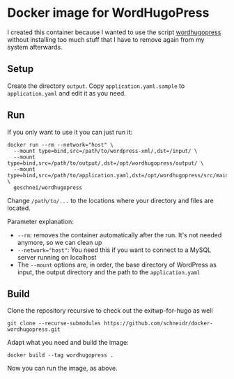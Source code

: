 # Docker image for WordHugoPress

I created this container because I wanted to use the script [wordhugopress](https://github.com/nantipov/wordhugopress/) without installing too much stuff that I have to remove again from my system afterwards.

## Setup

Create the directory `output`. Copy `application.yaml.sample` to `application.yaml` and edit it as you need.



## Run

If you only want to use it you can just run it:

    docker run --rm --network="host" \
      --mount type=bind,src=/path/to/wordpress-xml/,dst=/input/ \
      --mount type=bind,src=/path/to/output/,dst=/opt/wordhugopress/output/ \
      --mount type=bind,src=/path/to/application.yaml,dst=/opt/wordhugopress/src/main/resources/application.yaml \
      geschnei/wordhugopress

Change `/path/to/...` to the locations where your directory and files are located.

Parameter explanation:

- `--rm`: removes the container automatically after the run. It's not needed anymore, so we can clean up
- `--network="host"`: You need this if you want to connect to a MySQL server running on localhost
- The `--mount` options are, in order, the base directory of WordPress as input, the output directory and the path to the `application.yaml`

## Build

Clone the repository recursive to check out the exitwp-for-hugo as well

    git clone --recurse-submodules https://github.com/schneidr/docker-wordhugopress.git

Adapt what you need and build the image:

    docker build --tag wordhugopress .

Now you can run the image, as above.

